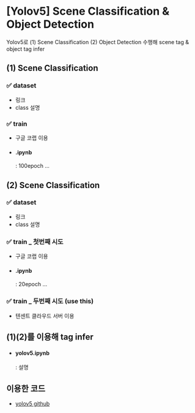# [Yolov5] Scene Classification & Object Detection
Yolov5로 (1) Scene Classification (2) Object Detection 수행해 scene tag & object tag infer

## (1) Scene Classification
### ✅ dataset
- 링크
- class 설명

### ✅ train 
- 구글 코랩 이용
- <h4>.ipynb</h4> : 100epoch ...

## (2) Scene Classification
### ✅ dataset
- 링크
- class 설명

### ✅ train _ 첫번째 시도
- 구글 코랩 이용
- <h4>.ipynb</h4> : 20epoch ...

### ✅ train _ 두번째 시도 (use this)
- 텐센트 클라우드 서버 이용

## (1)(2)를 이용해 tag infer
- <h4>yolov5.ipynb</h4> : 설명

## 이용한 코드
- [yolov5 github](https://github.com/ultralytics/yolov5)

